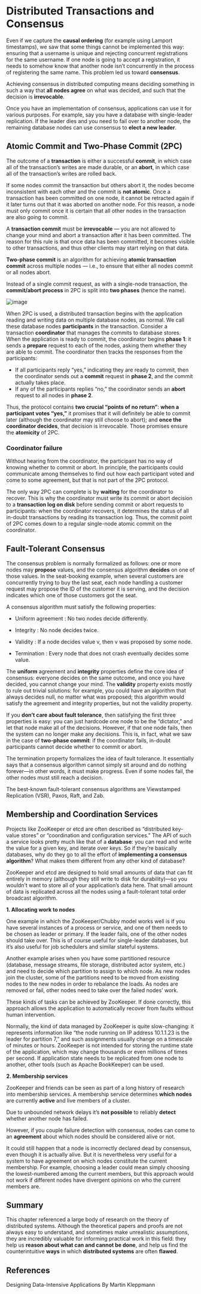 # Distributed Transactions and Consensus

Even if we capture the **causal ordering** (for example using Lamport timestamps), we saw that some things cannot be 
implemented this way: ensuring that a username is unique and rejecting concurrent registrations for the same username.
If one node is going to accept a registration, it needs to somehow know that another node isn’t concurrently in the
process of registering the same name. This problem led us toward **consensus**.

Achieving consensus in distributed computing means deciding something in such a way that **all nodes agree** on what was 
decided, and such that the decision is **irrevocable**.

Once you have an implementation of consensus, applications can use it for various purposes. For example, say you
have a database with single-leader replication. If the leader dies and you need to fail over to another node, the
remaining database nodes can use consensus to **elect a new leader**.

## Atomic Commit and Two-Phase Commit (2PC)

The outcome of a **transaction** is either a successful **commit**, in which case all of the transaction’s writes are 
made durable, or an **abort**, in which case all of the transaction’s writes are rolled back.

If some nodes commit the transaction but others abort it, the nodes become inconsistent with each other and the 
commit is **not atomic**. Once a transaction has been committed on one node, it cannot be retracted again if it later 
turns out that it was aborted on another node. For this reason, a node must only commit once it is certain that all 
other nodes in the transaction are also going to commit.

A **transaction commit** must be **irrevocable** — you are not allowed to change your mind and abort a 
transaction after it has been committed. The reason for this rule is that once data has been committed, it becomes 
visible to other transactions, and thus other clients may start relying on that data.

**Two-phase commit** is an algorithm for achieving **atomic transaction commit** across multiple nodes — i.e., to ensure that
either all nodes commit or all nodes abort.

Instead of a single commit request, as with a single-node transaction, the **commit/abort process** in 2PC is split into
**two phases** (hence the name).

![image](https://user-images.githubusercontent.com/47337188/213899762-dfc3b4f1-df9b-4137-8d83-202c0b8a25c4.png)

When 2PC is used, a distributed transaction begins with the application reading and writing data on multiple
database nodes, as normal. We call these database nodes **participants** in the transaction. Consider a transaction **coordinator** that manages the commits to database stores.
When the application is ready to commit, the coordinator begins **phase 1**: it sends a **prepare** request to each of the nodes, asking them
whether they are able to commit. The coordinator then tracks the responses from the participants:
- If all participants reply “yes,” indicating they are ready to commit, then the coordinator sends out a **commit**
  request in **phase 2**, and the commit actually takes place.
- If any of the participants replies “no,” the coordinator sends an **abort** request to all nodes in **phase 2**.

Thus, the protocol contains **two crucial “points of no return”**: **when a participant votes “yes,”** it promises that it
will definitely be able to commit later (although the coordinator may still choose to abort); and **once the
coordinator decides**, that decision is irrevocable. Those promises ensure the **atomicity** of 2PC.

### Coordinator failure
Without hearing from the coordinator, the participant has no way of knowing whether to commit or abort. In principle,
the participants could communicate among themselves to find out how each participant voted and come to some 
agreement, but that is not part of the 2PC protocol.

The only way 2PC can complete is by **waiting** for the coordinator to recover. This is why the coordinator must write 
its commit or abort decision to a **transaction log on disk** before sending commit or abort requests to participants: 
when the coordinator recovers, it determines the status of all in-doubt transactions by reading its transaction log. 
Thus, the commit point of 2PC comes down to a regular single-node atomic commit on the coordinator.

## Fault-Tolerant Consensus

The consensus problem is normally formalized as follows: one or more nodes may **propose** values, and the consensus 
algorithm **decides** on one of those values. In the seat-booking example, when several customers are concurrently 
trying to buy the last seat, each node handling a customer request may propose the ID of the customer it is serving, 
and the decision indicates which one of those customers got the seat.

A consensus algorithm must satisfy the following properties:

- Uniform agreement : No two nodes decide differently.

- Integrity : No node decides twice.

- Validity : If a node decides value v, then v was proposed by some node.

- Termination : Every node that does not crash eventually decides some value.

The **uniform** agreement and **integrity** properties define the core idea of consensus: everyone decides on the same 
outcome, and once you have decided, you cannot change your mind. The **validity** property exists mostly to rule out 
trivial solutions: for example, you could have an algorithm that always decides null, no matter what was proposed; 
this algorithm would satisfy the agreement and integrity properties, but not the validity property.

If you **don’t care about fault tolerance**, then satisfying the first three properties is easy: you can just hardcode 
one node to be the “dictator,” and let that node make all of the decisions. However, if that one node fails, then 
the system can no longer make any decisions. This is, in fact, what we saw in the case of **two-phase commit**: if the 
coordinator fails, in-doubt participants cannot decide whether to commit or abort.

The termination property formalizes the idea of fault tolerance. It essentially says that a consensus algorithm 
cannot simply sit around and do nothing forever—in other words, it must make progress. Even if some nodes fail, the 
other nodes must still reach a decision.

The best-known fault-tolerant consensus algorithms are Viewstamped Replication (VSR), Paxos, Raft, and Zab.

## Membership and Coordination Services

Projects like ZooKeeper or etcd are often described as “distributed key-value stores” or “coordination and 
configuration services.” The API of such a service looks pretty much like that of a **database**: you can read and write 
the value for a given key, and iterate over keys. So if they’re basically databases, why do they go to all the 
effort of **implementing a consensus algorithm**? What makes them different from any other kind of database?

ZooKeeper and etcd are designed to hold small amounts of data that can fit entirely in memory (although they still 
write to disk for durability)—so you wouldn’t want to store all of your application’s data here. That small amount 
of data is replicated across all the nodes using a fault-tolerant total order broadcast algorithm.

**1. Allocating work to nodes**

One example in which the ZooKeeper/Chubby model works well is if you have several instances of a process or service, 
and one of them needs to be chosen as leader or primary. If the leader fails, one of the other nodes should take 
over. This is of course useful for single-leader databases, but it’s also useful for job schedulers and similar 
stateful systems.

Another example arises when you have some partitioned resource (database, message streams, file storage, distributed 
actor system, etc.) and need to decide which partition to assign to which node. As new nodes join the cluster, some 
of the partitions need to be moved from existing nodes to the new nodes in order to rebalance the loads. As nodes 
are removed or fail, other nodes need to take over the failed nodes’ work.

These kinds of tasks can be achieved by ZooKeeper. If done correctly, this approach allows the application to 
automatically recover from faults without human intervention.

Normally, the kind of data managed by ZooKeeper is quite slow-changing: it represents information like “the node 
running on IP address 10.1.1.23 is the leader for partition 7,” and such assignments usually change on a timescale 
of minutes or hours. ZooKeeper is not intended for storing the runtime state of the application, which may change 
thousands or even millions of times per second. If application state needs to be replicated from one node to another,
other tools (such as Apache BookKeeper) can be used.

**2. Membership services**

ZooKeeper and friends can be seen as part of a long history of research into membership services. A membership 
service determines **which nodes** are currently **active** and live members of a cluster.

Due to unbounded network delays it’s **not possible** to reliably **detect** whether another node has failed.

However, if you couple failure detection with consensus, nodes can come to an **agreement** about which nodes should be 
considered alive or not.

It could still happen that a node is incorrectly declared dead by consensus, even though it is actually alive. But 
it is nevertheless very useful for a system to have agreement on which nodes constitute the current membership. For 
example, choosing a leader could mean simply choosing the lowest-numbered among the current members, but this 
approach would not work if different nodes have divergent opinions on who the current members are.

## Summary

This chapter referenced a large body of research on the theory of distributed systems. Although the theoretical 
papers and proofs are not always easy to understand, and sometimes make unrealistic assumptions, they are incredibly 
valuable for informing practical work in this field: they help us **reason about what can and cannot be done**, and help 
us find the counterintuitive **ways** in which **distributed systems** are often **flawed**.

## References

Designing Data-Intensive Applications By Martin Kleppmann